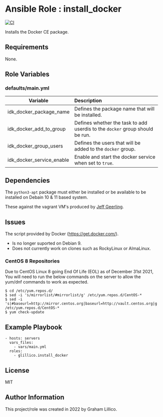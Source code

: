 # Ansible Role : install_docker

[![CI](https://github.com/glillico/ansible-role-install_docker/workflows/CI/badge.svg)](https://github.com/glillico/ansible-role-install_docker/actions?query=workflow%3ACI)

Installs the Docker CE package.

## Requirements

None.

## Role Variables

### defaults/main.yml

|Variable|Description|
|---|:---|
|idk_docker_package_name|Defines the package name that will be installed.|
|idk_docker_add_to_group|Defines whether the task to add userdis to the `docker` group should be run.|
|idk_docker_group_users|Defines the users that will be added to the `docker` group.|
|idk_docker_service_enable|Enable and start the docker service when set to `true`.|

## Dependencies

The `python3-apt` package must either be installed or be available to be installed on Debain 10 & 11 based system.

These against the vagrant VM's produced by [Jeff Geerling](https://app.vagrantup.com/geerlingguy/).

## Issues

The script provided by Docker (https://get.docker.com/).

- Is no longer suported on Debian 9.
- Does not currently work on clones such as RockyLinux or AlmaLinux.

### CentOS 8 Repositories

Due to CentOS Linux 8 going End Of Life (EOL) as of December 31st 2021, You will need to run the below commands on the server to allow the yum/dnf commands to work as expected.

```
$ cd /etc/yum.repos.d/
$ sed -i 's/mirrorlist/#mirrorlist/g' /etc/yum.repos.d/CentOS-*
$ sed -i 's|#baseurl=http://mirror.centos.org|baseurl=http://vault.centos.org|g' /etc/yum.repos.d/CentOS-*
$ yum check-update
```

## Example Playbook

    - hosts: servers
      vars_files:
        - vars/main.yml
      roles:
        - glillico.install_docker

## License

MIT

## Author Information

This project/role was created in 2022 by Graham Lillico.
